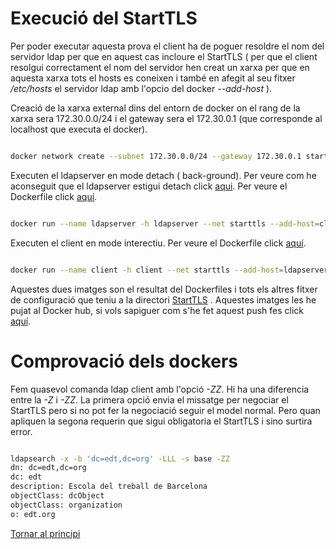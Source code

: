 # Execució del StartTLS

Per poder executar aquesta prova el client ha de poguer resoldre el nom del servidor ldap per que en aquest cas incloure el StartTLS ( per que el client resolgui
correctament el nom del servidor hen creat un xarxa per que  en aquesta xarxa tots el hosts es coneixen i també en afegit al seu fitxer */etc/hosts* el servidor
ldap amb l'opcio del docker *--add-host* ).

Creació de la xarxa external dins del entorn de docker on el rang de la xarxa sera 172.30.0.0/24 i el gateway sera el 172.30.0.1 (que corresponde al localhost
que executa el docker).


```bash

docker network create --subnet 172.30.0.0/24 --gateway 172.30.0.1 starttls

```

Executen el ldapserver en mode detach ( back-ground). Per veure com he aconseguit que el ldapserver estigui detach 
click [aqui](https://github.com/isx26067826/project/tree/master/sources/options.md). Per veure el Dockerfile click [aquí](https://github.com/isx26067826/project/blob/master/sources/STARTTLS/server/Dockerfile).



```bash

docker run --name ldapserver -h ldapserver --net starttls --add-host=client:172.30.0.3 --ip 172.30.0.2 -d nickdunaway/server-starttls


```

Executen el client en mode interectiu. Per veure el Dockerfile click [aquí](https://github.com/isx26067826/project/blob/master/sources/STARTTLS/client/Dockerfile).


```bash

docker run --name client -h client --net starttls --add-host=ldapserver:172.30.0.2 --ip 172.30.0.3 -it nickdunaway/client-starttls


```


Aquestes dues imatges son el resultat del Dockerfiles i tots els altres fitxer de configuració que teniu a la directori 
[StartTLS](https://github.com/isx26067826/project/tree/master/sources/STARTTLS) . Aquestes imatges les he pujat al Docker hub, si vols 
sapiguer com s'he fet aquest push fes click [aquí](https://github.com/isx26067826/project/tree/master/sources/docker-push.md).

# Comprovació dels dockers 

Fem quasevol comanda ldap client amb l'opció *-ZZ*. Hi ha una diferencia entre la *-Z* i *-ZZ*. La primera opció envia el missatge per negociar el StartTLS pero
si no pot fer la negociació seguir el model normal. Pero quan apliquen la segona requerin que sigui obligatoria el StartTLS i sino surtira error.


```bash

ldapsearch -x -b 'dc=edt,dc=org' -LLL -s base -ZZ
dn: dc=edt,dc=org
dc: edt
description: Escola del treball de Barcelona
objectClass: dcObject
objectClass: organization
o: edt.org


```

[Tornar al principi](https://github.com/isx26067826/project/blob/master/README.md)
